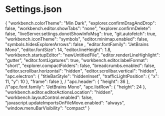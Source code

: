 # Settings.json

{
    "workbench.colorTheme": "Min Dark",
    "explorer.confirmDragAndDrop": false,
    "workbench.editor.showTabs": "none",
    "explorer.confirmDelete": false,
    "liveServer.settings.donotShowInfoMsg": true,
    "git.autofetch": true,
    "workbench.iconTheme": "symbols",
    "editor.minimap.enabled": false,
    "symbols.hidesExplorerArrows": false ,
    "editor.fontFamily": "JetBrains Mono",
    "editor.fontSize": 14,
    "editor.lineHeight": 1.8,
    "workbench.startupEditor": "newUntitledFile",
    "editor.renderLineHighlight": "gutter",
    "editor.fontLigatures": true,
    "workbench.editor.labelFormat": "short",
    "explorer.compactFolders": false,
    "breadcrumbs.enabled": false,
    "editor.scrollbar.horizontal": "hidden",
    "editor.scrollbar.vertical": "hidden",
    "apc.electron": {
        "titleBarStyle": "hiddenInset",
        "trafficLightPosition": {
            "x": 11,
            "y": 10
        },
        "frame": false
    },
    /
    "apc.header": {
        "height": 36
    },
    //"apc.font.family": "JetBrains Mono",
    "apc.listRow": {
        "height": 24
    },
    "workbench.editor.editorActionsLocation": "hidden",
    "workbench.layoutControl.enabled": false,
    "javascript.updateImportsOnFileMove.enabled": "always",
    "window.menuBarVisibility": "compact"
}   
